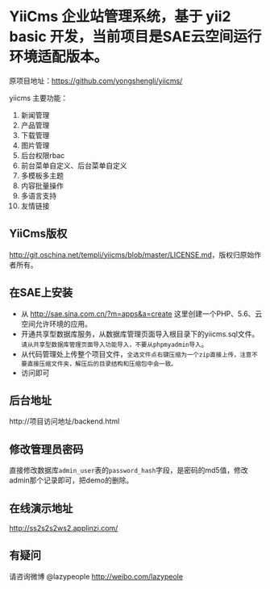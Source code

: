 YiiCms 企业站管理系统，基于 yii2 basic 开发，当前项目是SAE云空间运行环境适配版本。
===============================


原项目地址：<https://github.com/yongshengli/yiicms/>

yiicms 主要功能：
1. 新闻管理
2. 产品管理
3. 下载管理
4. 图片管理
5. 后台权限rbac
6. 前台菜单自定义、后台菜单自定义
7. 多模板多主题
8. 内容批量操作
9. 多语言支持
10. 友情链接

YiiCms版权
----------

<http://git.oschina.net/templi/yiicms/blob/master/LICENSE.md>，版权归原始作者所有。

在SAE上安装
----------

- 从 <http://sae.sina.com.cn/?m=apps&a=create> 这里创建一个PHP、5.6、云空间允许环境的应用。
- 开通共享型数据库服务，从数据库管理页面导入根目录下的yiicms.sql文件。``请从共享型数据库管理页面导入功能导入，不要从phpmyadmin导入``。
- 从代码管理处上传整个项目文件，``全选文件点右键压缩为一个zip直接上传，注意不要直接压缩文件夹，解压后的目录结构和压缩包中会一致。``
- 访问即可


后台地址
----------

http://项目访问地址/backend.html

修改管理员密码
----------

直接修改数据库``admin_user``表的``password_hash``字段，是密码的md5值，修改admin那个记录即可，把demo的删除。

在线演示地址
----------

<http://ss2s2s2ws2.applinzi.com/>

有疑问
----------

请咨询微博 @lazypeople <http://weibo.com/lazypeole>


